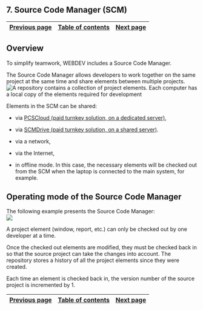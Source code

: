 
## 7. Source Code Manager (SCM)
			

| [Previous page](../Concepts_WB/1410087445.md) | [Table of contents](../Concepts_WB/1410087102.md) | [Next page](../Concepts_WB/1410087447.md) |
| --- | --- | --- |



<a name="NOTE1"></a>
<a name="NOTE1_1"></a>


## Overview
<a name="overview_ELTTEXTE000119"></a>
To simplify teamwork, WEBDEV includes a Source Code Manager. 

The Source Code Manager allows developers to work together on the same project at the same time and share elements between multiple projects.
<br>![A repository contains a collection of project elements. Each computer has a local copy of the elements required for development](https://doc.pcsoft.fr/en-US/images/image.awp?langid=3&name=P34-GDS.gif)


Elements in the SCM can be shared:

- via [PCSCloud (paid turnkey solution, on a dedicated server)](https://pcscloud.net/UK/cloud_development.awp),

- via [SCMDrive (paid turnkey solution, on a shared server)](https://pcscloud-drive.net/UK/SCMDrive/index.awp). 

- via a network,

- via the Internet,

- in offline mode. In this case, the necessary elements will be checked out from the SCM when the laptop is connected to the main system, for example.




<a name="NOTE2"></a>
<a name="NOTE2_1"></a>


## Operating mode of the Source Code Manager
<a name="operating_mode_the_source_code_manager_ELTTEXTE000143"></a>
The following example presents the Source Code Manager:
<br>![](https://doc.pcsoft.fr/en-US/images/image.awp?langid=3&name=GestionnaireDeSources.gif)


A project element (window, report, etc.) can only be checked out by one developer at a time.

Once the checked out elements are modified, they must be checked back in so that the source project can take the changes into account. The repository stores a history of all the project elements since they were created.

Each time an element is checked back in, the version number of the source project is incremented by 1.

| [Previous page](../Concepts_WB/1410087445.md) | [Table of contents](../Concepts_WB/1410087102.md) | [Next page](../Concepts_WB/1410087447.md) |
| --- | --- | --- |




